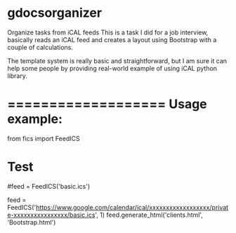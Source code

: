 gdocsorganizer
==============

Organize tasks from iCAL feeds
This is a task I did for a job interview, basically reads an iCAL feed and creates a layout using Bootstrap with a couple of calculations.

The template system is really basic and straightforward, but I am sure it can 
help some people by providing real-world example of using iCAL python library.


===================
Usage example:
====================
from fics import FeedICS

# Test
#feed = FeedICS('basic.ics')

feed = FeedICS('https://www.google.com/calendar/ical/xxxxxxxxxxxxxxxxxx/private-xxxxxxxxxxxxxxxx/basic.ics', 1)
feed.generate_html('clients.html', 'Bootstrap.html')
